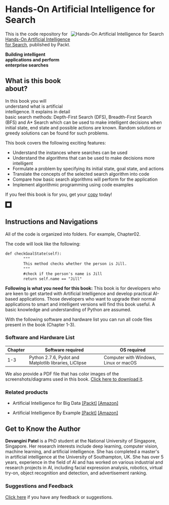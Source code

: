 # Hands-On Artificial Intelligence for Search

<a href="https://www.packtpub.com/big-data-and-business-intelligence/hands-artificial-intelligence-search?utm_source=github&utm_medium=repository&utm_campaign=9781789611151"><img src="https://www.packtpub.com/sites/default/files/B11942_cov.png" alt="Hands-On Artificial Intelligence for Search" height="256px" align="right"></a>

This is the code repository for [Hands-On Artificial Intelligence for Search](https://www.packtpub.com/big-data-and-business-intelligence/hands-artificial-intelligence-search?utm_source=github&utm_medium=repository&utm_campaign=9781789611151), published by Packt.

**Building intelligent applications and perform enterprise searches**

## What is this book about?
In this book you will understand what is artificial intelligence. It explains in detail basic search methods: Depth-First Search (DFS), Breadth-First Search (BFS) and A* Search which can be used to make intelligent decisions when initial state, end state and possible actions are known. Random solutions or greedy solutions can be found for such problems.

This book covers the following exciting features:
* Understand the instances where searches can be used
* Understand the algorithms that can be used to make decisions more intelligent
* Formulate a problem by specifying its initial state, goal state, and actions
* Translate the concepts of the selected search algorithm into code
* Compare how basic search algorithms will perform for the application
* Implement algorithmic programming using code examples

If you feel this book is for you, get your [copy](https://www.amazon.com/dp/1789611156) today!

<a href="https://www.packtpub.com/?utm_source=github&utm_medium=banner&utm_campaign=GitHubBanner"><img src="https://raw.githubusercontent.com/PacktPublishing/GitHub/master/GitHub.png" 
alt="https://www.packtpub.com/" border="5" /></a>

## Instructions and Navigations
All of the code is organized into folders. For example, Chapter02.

The code will look like the following:
```
def checkGoalState(self):
        """
        This method checks whether the person is Jill.
        """ 
        #check if the person's name is Jill
        return self.name == "Jill"
```

**Following is what you need for this book:**
This book is for developers who are keen to get started with Artificial Intelligence and develop practical AI-based applications. Those developers who want to upgrade their normal applications to smart and intelligent versions will find this book useful. A basic knowledge and understanding of Python are assumed.

With the following software and hardware list you can run all code files present in the book (Chapter 1-3).
### Software and Hardware List
| Chapter | Software required | OS required |
| -------- | ------------------------------------ | ----------------------------------- |
| 1-3 | Python 2.7.6, Pydot and Matplotlib libraries, LiClipse | Computer with Windows, Linux or macOS |


We also provide a PDF file that has color images of the screenshots/diagrams used in this book. [Click here to download it]( https://www.packtpub.com/sites/default/files/downloads/HandsOnArtificialIntelligenceforSearch_ColorImages.pdf).

### Related products <Paste books from the Other books you may enjoy section>
* Artificial Intelligence for Big Data [[Packt]](https://www.packtpub.com/big-data-and-business-intelligence/artificial-intelligence-big-data?utm_source=github&utm_medium=repository&utm_campaign=9781788472173) [[Amazon]](https://www.amazon.com/dp/1788472179)

* Artificial Intelligence By Example [[Packt]](https://www.packtpub.com/big-data-and-business-intelligence/artificial-intelligence-example?utm_source=github&utm_medium=repository&utm_campaign=9781788990547) [[Amazon]](https://www.amazon.com/dp/1788990544)
## Get to Know the Author
**Devangini Patel**
is a PhD student at the National University of Singapore, Singapore. Her research interests include deep learning, computer vision, machine learning, and artificial intelligence. She has completed a master's in artificial intelligence at the University of Southampton, UK. She has over 5 years, experience in the field of AI and has worked on various industrial and research projects in AI, including facial expression analysis, robotics, virtual try-on, object recognition and detection, and advertisement ranking.

### Suggestions and Feedback
[Click here](https://docs.google.com/forms/d/e/1FAIpQLSdy7dATC6QmEL81FIUuymZ0Wy9vH1jHkvpY57OiMeKGqib_Ow/viewform) if you have any feedback or suggestions.

